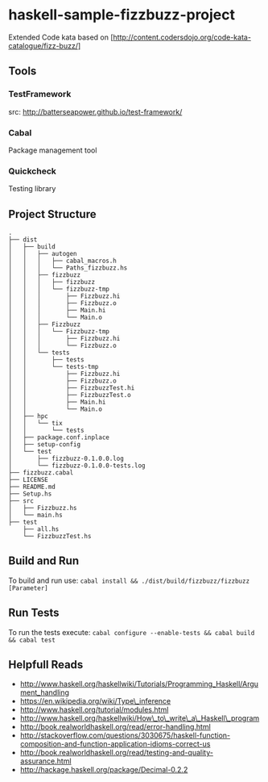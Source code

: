 haskell-sample-fizzbuzz-project
===============================
Extended Code kata based on [http://content.codersdojo.org/code-kata-catalogue/fizz-buzz/]


## Tools

### TestFramework

src: http://batterseapower.github.io/test-framework/

### Cabal

Package management tool

### Quickcheck

Testing library

## Project Structure
```tree
.
├── dist
│   ├── build
│   │   ├── autogen
│   │   │   ├── cabal_macros.h
│   │   │   └── Paths_fizzbuzz.hs
│   │   ├── fizzbuzz
│   │   │   ├── fizzbuzz
│   │   │   └── fizzbuzz-tmp
│   │   │       ├── Fizzbuzz.hi
│   │   │       ├── Fizzbuzz.o
│   │   │       ├── Main.hi
│   │   │       └── Main.o
│   │   ├── Fizzbuzz
│   │   │   └── Fizzbuzz-tmp
│   │   │       ├── Fizzbuzz.hi
│   │   │       └── Fizzbuzz.o
│   │   └── tests
│   │       ├── tests
│   │       └── tests-tmp
│   │           ├── Fizzbuzz.hi
│   │           ├── Fizzbuzz.o
│   │           ├── FizzbuzzTest.hi
│   │           ├── FizzbuzzTest.o
│   │           ├── Main.hi
│   │           └── Main.o
│   ├── hpc
│   │   └── tix
│   │       └── tests
│   ├── package.conf.inplace
│   ├── setup-config
│   └── test
│       ├── fizzbuzz-0.1.0.0.log
│       └── fizzbuzz-0.1.0.0-tests.log
├── fizzbuzz.cabal
├── LICENSE
├── README.md
├── Setup.hs
├── src
│   ├── Fizzbuzz.hs
│   └── main.hs
├── test
    ├── all.hs
    └── FizzbuzzTest.hs
```


## Build and Run

To build and run use:
`cabal install && ./dist/build/fizzbuzz/fizzbuzz [Parameter]`

## Run Tests

To run the tests execute:
`cabal configure --enable-tests && cabal build && cabal test`


## Helpfull Reads

* http://www.haskell.org/haskellwiki/Tutorials/Programming_Haskell/Argument_handling
* https://en.wikipedia.org/wiki/Type\_inference
* http://www.haskell.org/tutorial/modules.html
* http://www.haskell.org/haskellwiki/How\_to\_write\_a\_Haskell\_program
* http://book.realworldhaskell.org/read/error-handling.html
* http://stackoverflow.com/questions/3030675/haskell-function-composition-and-function-application-idioms-correct-us
* http://book.realworldhaskell.org/read/testing-and-quality-assurance.html
* http://hackage.haskell.org/package/Decimal-0.2.2
